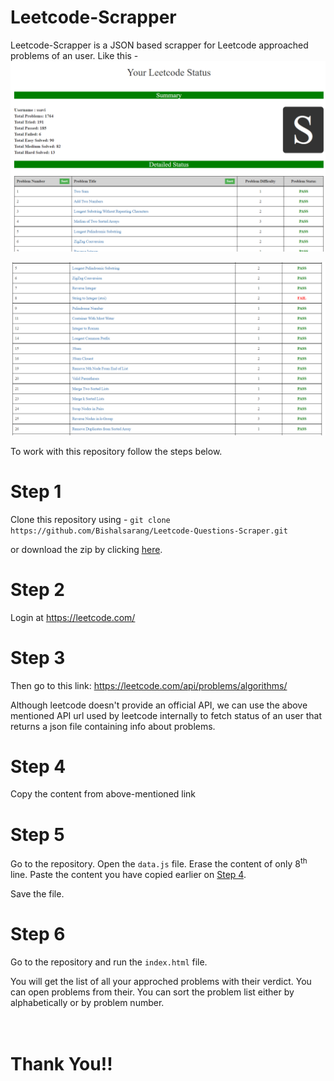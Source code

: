 # Leetcode-Scrapper
Leetcode-Scrapper is a JSON based scrapper for Leetcode approached problems of an user. Like this -
![leetcode-scrapper-image](images/1.png)

![leetcode-scrapper-image](images/2.png)

To work with this repository follow the steps below.

# Step 1
Clone this repository using -
``` git clone https://github.com/Bishalsarang/Leetcode-Questions-Scraper.git ```

or download the zip by clicking [here](https://github.com/Bishalsarang/Leetcode-Questions-Scraper/archive/refs/heads/master.zip).


# Step 2
Login at https://leetcode.com/


# Step 3
Then go to this link: https://leetcode.com/api/problems/algorithms/

Although leetcode doesn't provide an official API, we can use the above mentioned API url used by leetcode internally to fetch status of an user that returns a json file containing info about problems.

# Step 4
Copy the content from above-mentioned link

# Step 5
Go to the repository. Open the ```data.js``` file. Erase the content of only 8<sup>th</sup> line. Paste the content you have copied earlier on [Step 4](#step-4).

Save the file.

# Step 6
Go to the repository and run the ``index.html`` file. 

You will get the list of all your approched problems with their verdict. You can open problems from their. You can sort the problem list either by alphabetically or by problem number.
<br><br><br>
<h1> Thank You!! </h1>


